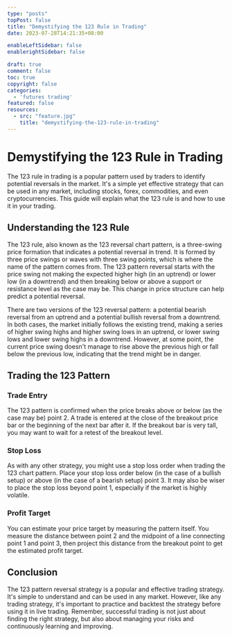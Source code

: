 ```yaml
---
type: "posts"
topPost: false
title: "Demystifying the 123 Rule in Trading"
date: 2023-07-28T14:21:35+08:00

enableLeftSidebar: false
enablerightSidebar: false

draft: true
comment: false
toc: true
copyright: false
categories: 
  - 'futures trading'
featured: false
resources: 
  - src: "feature.jpg"
    title: "demystifying-the-123-rule-in-trading"
---
```


# Demystifying the 123 Rule in Trading

The 123 rule in trading is a popular pattern used by traders to identify potential reversals in the market. It's a simple yet effective strategy that can be used in any market, including stocks, forex, commodities, and even cryptocurrencies. This guide will explain what the 123 rule is and how to use it in your trading.

## Understanding the 123 Rule

The 123 rule, also known as the 123 reversal chart pattern, is a three-swing price formation that indicates a potential reversal in trend. It is formed by three price swings or waves with three swing points, which is where the name of the pattern comes from. The 123 pattern reversal starts with the price swing not making the expected higher high (in an uptrend) or lower low (in a downtrend) and then breaking below or above a support or resistance level as the case may be. This change in price structure can help predict a potential reversal.

There are two versions of the 123 reversal pattern: a potential bearish reversal from an uptrend and a potential bullish reversal from a downtrend. In both cases, the market initially follows the existing trend, making a series of higher swing highs and higher swing lows in an uptrend, or lower swing lows and lower swing highs in a downtrend. However, at some point, the current price swing doesn't manage to rise above the previous high or fall below the previous low, indicating that the trend might be in danger.

## Trading the 123 Pattern

### Trade Entry

The 123 pattern is confirmed when the price breaks above or below (as the case may be) point 2. A trade is entered at the close of the breakout price bar or the beginning of the next bar after it. If the breakout bar is very tall, you may want to wait for a retest of the breakout level.

### Stop Loss

As with any other strategy, you might use a stop loss order when trading the 123 chart pattern. Place your stop loss order below (in the case of a bullish setup) or above (in the case of a bearish setup) point 3. It may also be wiser to place the stop loss beyond point 1, especially if the market is highly volatile.

### Profit Target

You can estimate your price target by measuring the pattern itself. You measure the distance between point 2 and the midpoint of a line connecting point 1 and point 3, then project this distance from the breakout point to get the estimated profit target.

## Conclusion

The 123 pattern reversal strategy is a popular and effective trading strategy. It's simple to understand and can be used in any market. However, like any trading strategy, it's important to practice and backtest the strategy before using it in live trading. Remember, successful trading is not just about finding the right strategy, but also about managing your risks and continuously learning and improving.
